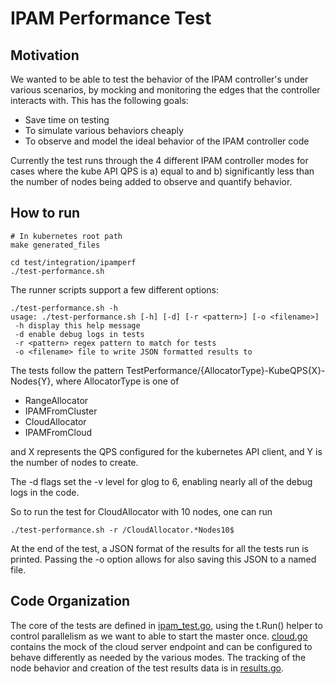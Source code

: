 IPAM Performance Test
=====

Motivation
-----
We wanted to be able to test the behavior of the IPAM controller's under various scenarios, 
by mocking and monitoring the edges that the controller interacts with. This has the following goals:

- Save time on testing
- To simulate various behaviors cheaply
- To observe and model the ideal behavior of the IPAM controller code

Currently the test runs through the 4 different IPAM controller modes for cases where the kube API QPS is a) 
equal to and b) significantly less than the number of nodes being added to observe and quantify behavior.

How to run
-------

```shell
# In kubernetes root path
make generated_files

cd test/integration/ipamperf
./test-performance.sh
```

The runner scripts support a few different options:

```shell
./test-performance.sh -h
usage: ./test-performance.sh [-h] [-d] [-r <pattern>] [-o <filename>]
 -h display this help message
 -d enable debug logs in tests
 -r <pattern> regex pattern to match for tests
 -o <filename> file to write JSON formatted results to
```

The tests follow the pattern TestPerformance/{AllocatorType}-KubeQPS{X}-Nodes{Y}, where AllocatorType 
is one of 

- RangeAllocator
- IPAMFromCluster
- CloudAllocator
- IPAMFromCloud

and X represents the QPS configured for the kubernetes API client, and Y is the number of nodes to create.

The -d flags set the -v level for glog to 6, enabling nearly all of the debug logs in the code.

So to run the test for CloudAllocator with 10 nodes, one can run

```shell
./test-performance.sh -r /CloudAllocator.*Nodes10$
```

At the end of the test, a JSON format of the results for all the tests run is printed. Passing the -o option 
allows for also saving this JSON to a named file.

Code Organization
-----
The core of the tests are defined in [ipam_test.go](ipam_test.go), using the t.Run() helper to control parallelism
as we want to able to start the master once. [cloud.go](cloud.go) contains the mock of the cloud server endpoint
and can be configured to behave differently as needed by the various modes. The tracking of the node behavior and
creation of the test results data is in [results.go](results.go).
